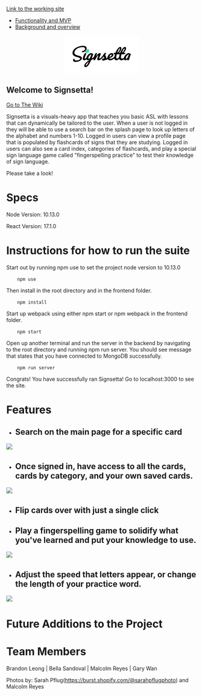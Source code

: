 [Link to the working site](https://signsetta.herokuapp.com/#/)

- [Functionality and MVP](https://github.com/spacepumpkin/Signsetta/wiki/Functionality-and-MVP)
- [Background and overview](https://github.com/spacepumpkin/Signsetta/wiki/Background-and-Overview)
	

<p align="center"> <img src="./frontend/src/images/mern-logo-1.png" /> </p>

## Welcome to Signsetta!
[Go to The Wiki](https://github.com/spacepumpkin/Signsetta/wiki)

Signsetta is a visuals-heavy app that teaches you basic ASL with lessons that can dynamically be tailored to the user. When a user is not logged in they will be able to use a search bar on the splash page to look up letters of the alphabet and numbers 1-10. Logged in users can view a profile page that is populated by flashcards of signs that they are studying. Logged in users can also see a card index, categories of flashcards, and play a special sign language game called "fingerspelling practice" to test their knowledge of sign language.

Please take a look!

Specs
=============

Node Version: 10.13.0

React Version: 17.1.0

Instructions for how to run the suite
=============

Start out by running npm use to set the project node version to 10.13.0

        npm use

Then install in the root directory and in the frontend folder.

        npm install
        
Start up webpack using either npm start or npm webpack in the frontend folder.

        npm start

Open up another terminal and run the server in the backend by navigating to the root directory and running npm run server. You should see message that states that you have connected to MongoDB successfully.

        npm run server

Congrats! You have successfully ran Signsetta! Go to localhost:3000 to see the site.

Features
=============
- ## Search on the main page for a specific card
![](./gifs/signsetta-search-1.gif)
- ## Once signed in, have access to all the cards, cards by category, and your own saved cards.
![](./gifs/signsetta-cards-2.gif)
- ## Flip cards over with just a single click
- ## Play a fingerspelling game to solidify what you've learned and put your knowledge to use.
![](./gifs/signsetta-game-1.gif)
- ## Adjust the speed that letters appear, or change the length of your practice word.
![](./gifs/signsetta-game-2.gif)


Future Additions to the Project
=============

Team Members
=============
Brandon Leong | Bella Sandoval | Malcolm Reyes | Gary Wan


Photos by: Sarah Pflug(https://burst.shopify.com/@sarahpflugphoto) and Malcolm Reyes

